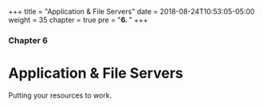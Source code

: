 +++
title = "Application & File Servers"
date = 2018-08-24T10:53:05-05:00
weight = 35
chapter = true
pre = "<b>6. </b>"
+++

### Chapter 6

# Application & File Servers

Putting your resources to work.
